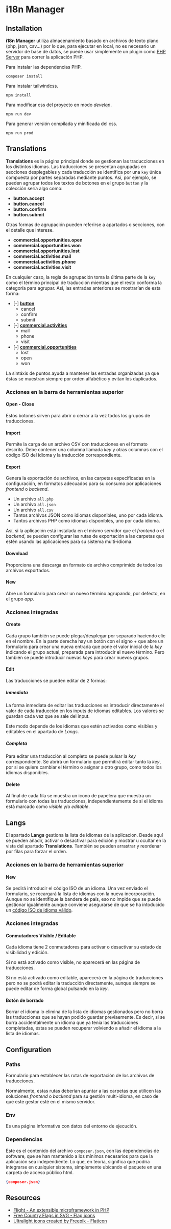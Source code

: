 # i18n Manager

## Installation

**i18n Manager**  utiliza almacenamiento basado en archivos de texto plano (php, json, csv...) por lo que, para ejecutar en local, no es necesario un servidor de base de datos, se puede usar simplemente un plugin como [PHP Server](https://marketplace.visualstudio.com/items?itemName=brapifra.phpserver) para correr la aplicación PHP.

Para instalar las dependencias PHP.

```
composer install
```
Para instalar tailwindcss.

```
npm install
```

Para modificar css del proyecto en modo *develop*.

```
npm run dev
```

Para generar versión compilada y minificada del css.

```
npm run prod
```

## Translations

**Translations** es la página principal donde se gestionan las traducciones en los distintos idiomas. Las traducciones se presentan agrupadas en secciones desplegables y cada traducción se identifica por una ```key``` única compuesta por partes separadas mediante puntos. Así, por ejemplo, se pueden agrupar todos los textos de botones en el grupo ```button``` y la colección sería algo como:

* **button.accept**
* **button.cancel**
* **button.confirm**
* **button.submit**

Otras formas de agrupación pueden referirse a apartados o secciones, con el detalle que interese.

* **commercial.opportunities.open**
* **commercial.opportunities.won**
* **commercial.opportunities.lost**
* **commercial.activities.mail**
* **commercial.activities.phone**
* **commercial.activities.visit**

En cualquier caso, la regla de agrupación toma la última parte de la ```key``` como el término principal de traducción mientras que el resto conforma la categoría para agrupar. Así, las entradas anteriores se mostrarían de esta forma:

* [-] **<u>button</u>**
	* cancel
	* confirm
	* submit
* [-] **<u>commercial.activities</u>**
	* mail
	* phone
	* visit
* [-] **<u>commercial.opportunities</u>**
	* lost
	* open
	* won

La sintáxis de puntos ayuda a mantener las entradas organizadas ya que éstas se muestran siempre por orden alfabético y evitan los duplicados.

### Acciones en la barra de herramientas superior

#### Open - Close
Estos botones sirven para abrir o cerrar a la vez todos los grupos de traducciones.

#### Import
Permite la carga de un archivo CSV con traducciones en el formato descrito. Debe contener una columna llamada *key* y otras columnas con el código ISO del idioma y la traducción correspondiente.

#### Export
Genera la exportación de archivos, en las carpetas especificadas en la configuración, en formatos adecuados para su consumo por aplicaciones *frontend* o *backend*.

* Un archivo ```all.php```
* Un archivo ```all.json```
* Un archivo ```all.csv```
* Tantos archivos JSON como idiomas disponibles, uno por cada idioma.
* Tantos archivos PHP como idiomas disponibles, uno por cada idioma.


Así, si la aplicación está instalada en el mismo servidor que el *frontend* o el *backend*, se pueden configurar las rutas de exportación a las carpetas que estén usando las aplicaciones para su sistema multi-idioma.

#### Download
Proporciona una descarga en formato de archivo comprimido de todos los archivos exportados.

#### New
Abre un formulario para crear un nuevo término agrupando, por defecto, en el grupo *app*.


### Acciones integradas

#### Create
Cada grupo también se puede plegar/desplegar por separado haciendo clic en el nombre. En la parte derecha hay un botón con el signo + que abre un formulario para crear una nueva entrada que pone el valor inicial de la *key* indicando el grupo actual, preparada para introducir el nuevo término. Pero también se puede introducir nuevas *keys* para crear nuevos grupos.

#### Edit
Las traducciones se pueden editar de 2 formas:

##### Inmediata
La forma inmediata de editar las traducciones es introducir directamente el valor de cada traducción en los inputs de idiomas editables. Los valores se guardan cada vez que se sale del input.

Este modo depende de los idiomas que estén activados como visibles y editables en el apartado de *Langs*.

##### Completa
Para editar una traducción al completo se puede pulsar la *key* correspondiente. Se abrirá un formulario que permitirá editar tanto la *key*, por si se quiere cambiar el término o asignar a otro grupo, como todos los idiomas disponibles.

#### Delete
Al final de cada fila se muestra un icono de papelera que muestra un formulario con todas las traducciones, independientemente de si el idioma está marcado como *visible* y/o *editable*.

## Langs

El apartado **Langs** gestiona la lista de idiomas de la aplicacion. Desde aquí se pueden añadir, activar o desactivar para edición y mostrar u ocultar en la vista del apartado **Translations**. También se pueden arrastrar y reordenar por filas para forzar el orden.

### Acciones en la barra de herramientas superior

#### New
Se pedirá introducir el código ISO de un idioma. Una vez enviado el formulario, se recargará la lista de idiomas con la nueva incorporación. Aunque no se identifique la bandera de país, eso no impide que se puede gestionar igualmente aunque conviene asegurarse de que se ha intoducido un [código ISO de idioma válido](https://es.wikipedia.org/wiki/ISO_639-1).

### Acciones integradas

#### Conmutadores Visible / Editable
Cada idioma tiene 2 conmutadores para activar o desactivar su estado de visibilidad y edición.

Si no está activado como visible, no aparecerá en las página de traducciones.

Si no está activado como editable, aparecerá en la página de traducciones pero no se podrá editar la traducción directamente, aunque siempre se puede editar de forma global pulsando en la *key*.

#### Botón de borrado
Borrar el idioma lo elimina de la lista de idiomas gestionados pero no borra las traducciones que se hayan podido guardar previaemente. Es decir, si se borra accidentalmente un idioma que ya tenía las traducciones completadas, éstas se pueden recuperar volviendo a añadir el idioma a la lista de idiomas.

## Configuration

### Paths

Formulario para establecer las rutas de exportación de los archivos de traducciones.

Normalmente, estas rutas deberían apuntar a las carpetas que utilicen las soluciones *frontend* o *backend* para su gestión multi-idioma, en caso de que este gestor esté en el mismo servidor.

### Env

Es una página informativa con datos del entorno de ejecución.

### Dependencias

Este es el contenido del archivo ```composer.json```, con las dependencias de software, que se han mantenido a los mínimos necesarios para que la aplicación sea independiente. Lo que, en teoría, significa que podría integrarse en cualquier sistema, simplemente ubicando el paquete en una carpeta de acceso público html.


```json
{composer.json}
```

## Resources

- [Flight - An extensible microframework in PHP](https://flightphp.com/)
- [Free Country Flags in SVG - Flag icons](https://flagicons.lipis.dev/)
- [Ultralight icons created by Freepik - Flaticon](https://www.flaticon.com/free-icons/ultralight)
